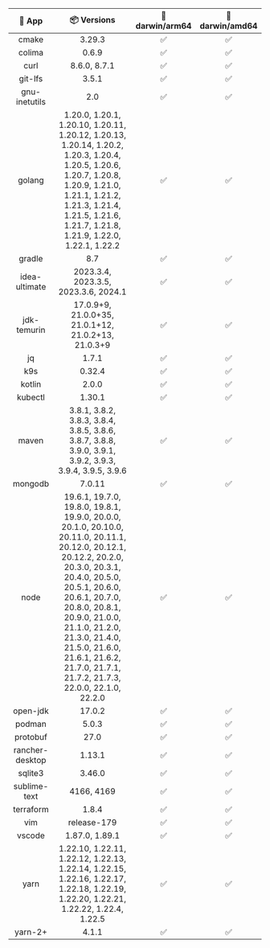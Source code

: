 | :iphone: App | :package: Versions | :green_apple: darwin/arm64 | :apple: darwin/amd64 |
| :---: | :---: | :---: | :---: |
| cmake | 3.29.3 | :white_check_mark: | :white_check_mark: |
| colima | 0.6.9 | :white_check_mark: | :white_check_mark: |
| curl | 8.6.0, 8.7.1 | :white_check_mark: | :white_check_mark: |
| git-lfs | 3.5.1 | :white_check_mark: | :white_check_mark: |
| gnu-inetutils | 2.0 | :white_check_mark: | :white_check_mark: |
| golang | 1.20.0, 1.20.1, 1.20.10, 1.20.11, 1.20.12, 1.20.13, 1.20.14, 1.20.2, 1.20.3, 1.20.4, 1.20.5, 1.20.6, 1.20.7, 1.20.8, 1.20.9, 1.21.0, 1.21.1, 1.21.2, 1.21.3, 1.21.4, 1.21.5, 1.21.6, 1.21.7, 1.21.8, 1.21.9, 1.22.0, 1.22.1, 1.22.2 | :white_check_mark: | :white_check_mark: |
| gradle | 8.7 | :white_check_mark: | :white_check_mark: |
| idea-ultimate | 2023.3.4, 2023.3.5, 2023.3.6, 2024.1 | :white_check_mark: | :white_check_mark: |
| jdk-temurin | 17.0.9+9, 21.0.0+35, 21.0.1+12, 21.0.2+13, 21.0.3+9 | :white_check_mark: | :white_check_mark: |
| jq | 1.7.1 | :white_check_mark: | :white_check_mark: |
| k9s | 0.32.4 | :white_check_mark: | :white_check_mark: |
| kotlin | 2.0.0 | :white_check_mark: | :white_check_mark: |
| kubectl | 1.30.1 | :white_check_mark: | :white_check_mark: |
| maven | 3.8.1, 3.8.2, 3.8.3, 3.8.4, 3.8.5, 3.8.6, 3.8.7, 3.8.8, 3.9.0, 3.9.1, 3.9.2, 3.9.3, 3.9.4, 3.9.5, 3.9.6 | :white_check_mark: | :white_check_mark: |
| mongodb | 7.0.11 | :white_check_mark: | :white_check_mark: |
| node | 19.6.1, 19.7.0, 19.8.0, 19.8.1, 19.9.0, 20.0.0, 20.1.0, 20.10.0, 20.11.0, 20.11.1, 20.12.0, 20.12.1, 20.12.2, 20.2.0, 20.3.0, 20.3.1, 20.4.0, 20.5.0, 20.5.1, 20.6.0, 20.6.1, 20.7.0, 20.8.0, 20.8.1, 20.9.0, 21.0.0, 21.1.0, 21.2.0, 21.3.0, 21.4.0, 21.5.0, 21.6.0, 21.6.1, 21.6.2, 21.7.0, 21.7.1, 21.7.2, 21.7.3, 22.0.0, 22.1.0, 22.2.0 | :white_check_mark: | :white_check_mark: |
| open-jdk | 17.0.2 | :white_check_mark: | :white_check_mark: |
| podman | 5.0.3 | :white_check_mark: | :white_check_mark: |
| protobuf | 27.0 | :white_check_mark: | :white_check_mark: |
| rancher-desktop | 1.13.1 | :white_check_mark: | :white_check_mark: |
| sqlite3 | 3.46.0 | :white_check_mark: | :white_check_mark: |
| sublime-text | 4166, 4169 | :white_check_mark: | :white_check_mark: |
| terraform | 1.8.4 | :white_check_mark: | :white_check_mark: |
| vim | release-179 | :white_check_mark: | :white_check_mark: |
| vscode | 1.87.0, 1.89.1 | :white_check_mark: | :white_check_mark: |
| yarn | 1.22.10, 1.22.11, 1.22.12, 1.22.13, 1.22.14, 1.22.15, 1.22.16, 1.22.17, 1.22.18, 1.22.19, 1.22.20, 1.22.21, 1.22.22, 1.22.4, 1.22.5 | :white_check_mark: | :white_check_mark: |
| yarn-2+ | 4.1.1 | :white_check_mark: | :white_check_mark: |

